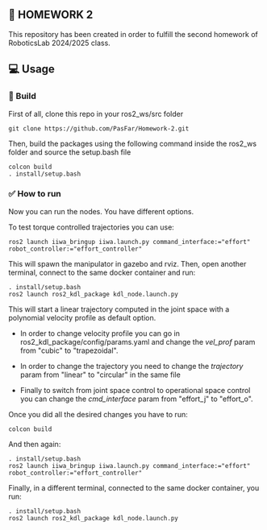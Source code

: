 ##      📔 HOMEWORK 2
This repository has been created in order to fulfill the second homework of RoboticsLab 2024/2025 class. 

## 💻 Usage 
###      🔨 Build
First of all, clone this repo in your ros2_ws/src folder
```
git clone https://github.com/PasFar/Homework-2.git
```
Then, build the packages using the following command inside the ros2_ws folder and source the setup.bash file 
```
colcon build
. install/setup.bash
```
### ✅ How to run
Now you can run the nodes. You have different options.

 To test torque controlled trajectories you can use:
   ```
ros2 launch iiwa_bringup iiwa.launch.py command_interface:="effort" robot_controller:="effort_controller"
   ```
This will spawn the manipulator in gazebo and rviz. 
Then, open another terminal, connect to the same docker container and run:
   ```
   . install/setup.bash
   ros2 launch ros2_kdl_package kdl_node.launch.py
   ```
This will start a linear trajectory computed in the joint space with a polynomial velocity profile as default option.

 - In order to change velocity profile you can go in ros2_kdl_package/config/params.yaml 
and change the _vel_prof_ param from "cubic" to "trapezoidal".

 - In order to change the trajectory you need to change the _trajectory_ param from "linear" to "circular" in the same file 

 - Finally to switch from joint space control to operational space control you can change the _cmd_interface_ param from "effort_j" to "effort_o".

  Once you did all the desired changes you have to run:
   ```
   colcon build
   ```
And then again:
   ```
   . install/setup.bash
   ros2 launch iiwa_bringup iiwa.launch.py command_interface:="effort" robot_controller:="effort_controller"
   ```
Finally, in a different terminal, connected to the same docker container, you run:
   ```
   . install/setup.bash
   ros2 launch ros2_kdl_package kdl_node.launch.py
   ```
